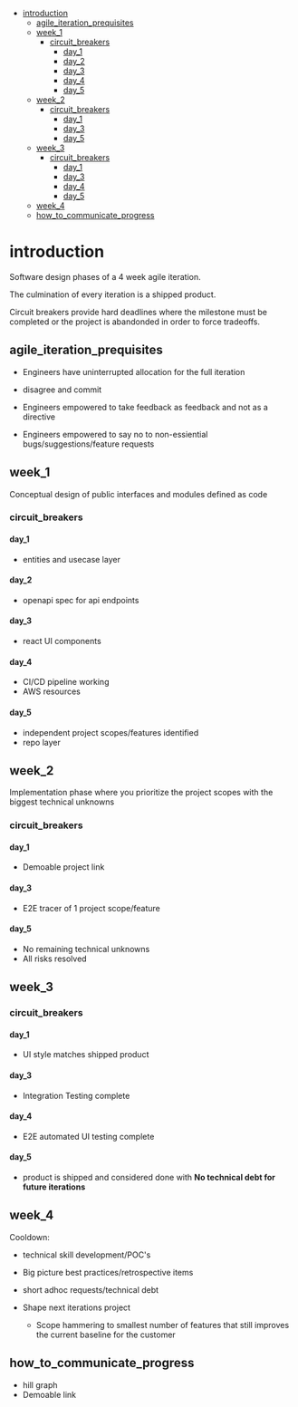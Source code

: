 - [introduction](#introduction)
  - [agile_iteration_prequisites](#agile_iteration_prequisites)
  - [week_1](#week_1)
    - [circuit_breakers](#circuit_breakers)
      - [day_1](#day_1)
      - [day_2](#day_2)
      - [day_3](#day_3)
      - [day_4](#day_4)
      - [day_5](#day_5)
  - [week_2](#week_2)
    - [circuit_breakers](#circuit_breakers-1)
      - [day_1](#day_1-1)
      - [day_3](#day_3-1)
      - [day_5](#day_5-1)
  - [week_3](#week_3)
    - [circuit_breakers](#circuit_breakers-2)
      - [day_1](#day_1-2)
      - [day_3](#day_3-2)
      - [day_4](#day_4-1)
      - [day_5](#day_5-2)
  - [week_4](#week_4)
  - [how_to_communicate_progress](#how_to_communicate_progress)


# introduction
Software design phases of a 4 week agile iteration. 

The culmination of every iteration is a shipped product.

Circuit breakers provide hard deadlines where the milestone must be completed or the project is abandonded in order to force tradeoffs.

## agile_iteration_prequisites
- Engineers have uninterrupted allocation for the full iteration 

- disagree and commit

- Engineers empowered to take feedback as feedback and not as a directive

- Engineers empowered to say no to non-essiential bugs/suggestions/feature requests

## week_1
Conceptual design of public interfaces and modules defined as code

### circuit_breakers

#### day_1
- entities and usecase layer 

#### day_2
- openapi spec for api endpoints

#### day_3
- react UI components

#### day_4
- CI/CD pipeline working
- AWS resources

#### day_5
- independent project scopes/features identified
- repo layer


## week_2
Implementation phase where you prioritize the project scopes with the biggest technical unknowns

### circuit_breakers

#### day_1 
- Demoable project link

#### day_3
- E2E tracer of 1 project scope/feature

#### day_5
- No remaining technical unknowns
- All risks resolved

## week_3

### circuit_breakers

#### day_1
- UI style matches shipped product


#### day_3
- Integration Testing complete

#### day_4
- E2E automated UI testing complete

#### day_5
- product is shipped and considered done with
**No technical debt for future iterations**

## week_4
Cooldown:

- technical skill development/POC's

- Big picture best practices/retrospective items

- short adhoc requests/technical debt
  
- Shape next iterations project
  - Scope hammering to smallest number of features that still improves the current baseline for the customer


## how_to_communicate_progress
- hill graph 
- Demoable link 